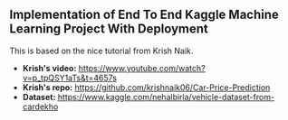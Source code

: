 ## Implementation of End To End Kaggle Machine Learning Project With Deployment 

This is based on the nice tutorial from Krish Naik.

* **Krish's video:** https://www.youtube.com/watch?v=p_tpQSY1aTs&t=4657s
* **Krish's repo:** https://github.com/krishnaik06/Car-Price-Prediction
* **Dataset:** https://www.kaggle.com/nehalbirla/vehicle-dataset-from-cardekho
